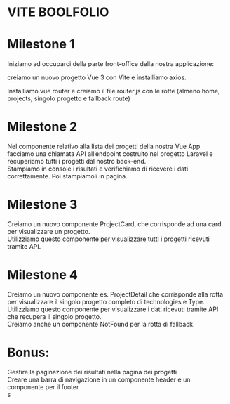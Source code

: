 # VITE BOOLFOLIO


# Milestone 1
Iniziamo ad occuparci della parte front-office della nostra applicazione: <br>

creiamo un nuovo progetto Vue 3 con Vite e installiamo axios. <br>

Installiamo vue router e creiamo il file router.js con le rotte (almeno  home, projects, singolo progetto e fallback route) <br>

# Milestone 2
Nel componente relativo alla lista dei progetti della nostra Vue App facciamo una chiamata API all’endpoint costruito nel progetto Laravel  e recuperiamo tutti i progetti dal nostro back-end. <br>
Stampiamo in console i risultati e verifichiamo di ricevere i dati correttamente. Poi stampiamoli in pagina. <br>
# Milestone 3
Creiamo un nuovo componente ProjectCard, che corrisponde ad una card per visualizzare un progetto. <br>
Utilizziamo questo componente per visualizzare tutti i progetti ricevuti tramite API. <br>
# Milestone 4
Creiamo un nuovo componente es. ProjectDetail che corrisponde alla rotta per visualizzare il singolo progetto completo di technologies e Type. <br>
Utilizziamo questo componente per visualizzare i dati ricevuti tramite API che recupera il singolo progetto. <br>
Creiamo anche un componente NotFound per la rotta di fallback. <br>

# Bonus:
Gestire la paginazione dei risultati nella pagina dei progetti <br>
Creare una barra di navigazione in un componente header e un componente per il footer <br>s